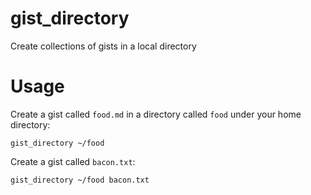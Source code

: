 # gist_directory

Create collections of gists in a local directory

# Usage

Create a gist called `food.md` in a directory called `food`
under your home directory:

```shell
gist_directory ~/food
```

Create a gist called `bacon.txt`:

```shell
gist_directory ~/food bacon.txt
```
